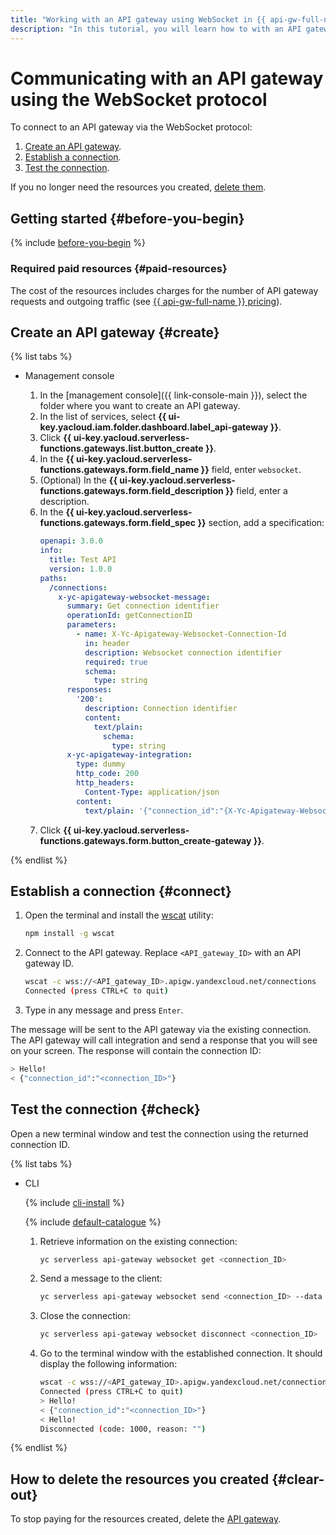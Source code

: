 ```yaml
---
title: "Working with an API gateway using WebSocket in {{ api-gw-full-name }}"
description: "In this tutorial, you will learn how to with an API gateway using the WebSocket protocol in {{ api-gw-name }}."
---
```


# Communicating with an API gateway using the WebSocket protocol

To connect to an API gateway via the WebSocket protocol:

1. [Create an API gateway](#create).
1. [Establish a connection](#connect).
1. [Test the connection](#check).

If you no longer need the resources you created, [delete them](#clear-out).

## Getting started {#before-you-begin}

{% include [before-you-begin](../../_tutorials/_tutorials_includes/before-you-begin.md) %}

### Required paid resources {#paid-resources}

The cost of the resources includes charges for the number of API gateway requests and outgoing traffic (see [{{ api-gw-full-name }} pricing](../pricing.md)).

## Create an API gateway {#create}

{% list tabs %}

- Management console

   1. In the [management console]({{ link-console-main }}), select the folder where you want to create an API gateway.
   1. In the list of services, select **{{ ui-key.yacloud.iam.folder.dashboard.label_api-gateway }}**.
   1. Click **{{ ui-key.yacloud.serverless-functions.gateways.list.button_create }}**.
   1. In the **{{ ui-key.yacloud.serverless-functions.gateways.form.field_name }}** field, enter `websocket`.
   1. (Optional) In the **{{ ui-key.yacloud.serverless-functions.gateways.form.field_description }}** field, enter a description.
   1. In the **{{ ui-key.yacloud.serverless-functions.gateways.form.field_spec }}** section, add a specification:
      ```yaml
      openapi: 3.0.0
      info:
        title: Test API
        version: 1.0.0
      paths:
        /connections:
          x-yc-apigateway-websocket-message:
            summary: Get connection identifier
            operationId: getConnectionID
            parameters:
              - name: X-Yc-Apigateway-Websocket-Connection-Id
                in: header
                description: Websocket connection identifier
                required: true
                schema:
                  type: string
            responses:
              '200':
                description: Connection identifier
                content:
                  text/plain:
                    schema:
                      type: string
            x-yc-apigateway-integration:
              type: dummy
              http_code: 200
              http_headers:
                Content-Type: application/json
              content:
                text/plain: '{"connection_id":"{X-Yc-Apigateway-Websocket-Connection-Id}"}'
      ```
   1. Click **{{ ui-key.yacloud.serverless-functions.gateways.form.button_create-gateway }}**.

{% endlist %}

## Establish a connection {#connect}

1. Open the terminal and install the [wscat](https://www.npmjs.com/package/wscat) utility:
   ```bash
   npm install -g wscat
   ```
1. Connect to the API gateway. Replace `<API_gateway_ID>` with an API gateway ID.
   ```bash
   wscat -c wss://<API_gateway_ID>.apigw.yandexcloud.net/connections
   Connected (press CTRL+C to quit)
   ```
1. Type in any message and press `Enter`.

The message will be sent to the API gateway via the existing connection. The API gateway will call integration and send a response that you will see on your screen. The response will contain the connection ID:
```bash
> Hello!
< {"connection_id":"<connection_ID>"}
```
## Test the connection {#check}

Open a new terminal window and test the connection using the returned connection ID.

{% list tabs %}

- CLI

   {% include [cli-install](../../_includes/cli-install.md) %}

   {% include [default-catalogue](../../_includes/default-catalogue.md) %}

   1. Retrieve information on the existing connection:
      ```bash
      yc serverless api-gateway websocket get <connection_ID>
      ```
   1. Send a message to the client:
      ```bash
      yc serverless api-gateway websocket send <connection_ID> --data Hello!
      ```
   1. Close the connection:
      ```bash
      yc serverless api-gateway websocket disconnect <connection_ID>
      ```
   1. Go to the terminal window with the established connection. It should display the following information:
      ```bash
      wscat -c wss://<API_gateway_ID>.apigw.yandexcloud.net/connections
      Connected (press CTRL+C to quit)
      > Hello!
      < {"connection_id":"<connection_ID>"}
      < Hello!
      Disconnected (code: 1000, reason: "")
      ```

{% endlist %}

## How to delete the resources you created {#clear-out}

To stop paying for the resources created, delete the [API gateway](../operations/api-gw-delete.md).
